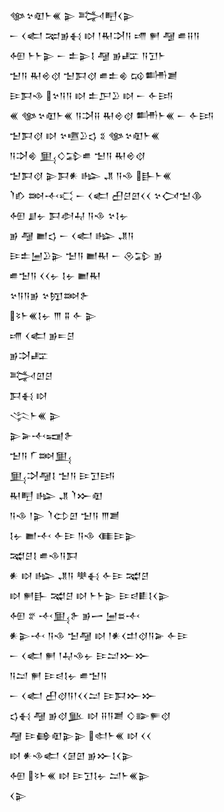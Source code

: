 <div class='block'>
<div class='line'>𒀲𒆳𒊏𒈨𒌍 𒉌 𒅋𒋃𒌋𒉌</div>
<div class='line'>𒀸 𒌋𒅗 𒉈𒂊𒈬 𒊭 𒁹𒊑𒋫𒀀 𒋬 𒂍 𒆷 𒌑𒍝𒀀</div>
<div class='line'>𒅇 𒈨𒈨𒉌 𒀸 𒉺𒉌𒋙 𒆷 𒂊𒊐 𒀀𒋛𒈨</div>
<div class='line'>𒈠𒀀 𒊑𒄴𒋼 𒈠𒁕𒋼 𒌑𒉺𒄯 𒄘𒌦𒋢</div>
<div class='line'>𒄿𒁕𒈾 𒆳𒀀𒀀 𒊭 𒉺𒂅𒊒 𒊭 𒀸 𒅆𒅀</div>
<div class='line'>𒌍 𒀲𒆳𒊏𒈨𒌍 𒀀𒋫𒍝 𒊑𒄴𒋼 𒌦𒈨𒌍 𒀸 𒅆𒅀</div>
<div class='line'>𒈠𒁕𒋼 𒊭 𒆳𒍠𒊒𒌓 𒐏 𒀲𒆳𒊏𒈨𒌍</div>
<div class='line'>𒀀𒋫𒄯 𒅅𒄭𒁉𒌑 𒈠𒀀 𒊑𒄴𒋼</div>
<div class='line'>𒈠𒁕𒋼 𒉌𒁕𒀭 𒈗 𒂗 𒀀𒈾 𒃲𒈨𒌍</div>
<div class='line'>𒇺𒁓 𒇷𒋾𒄣 𒀸 𒌋𒅗 𒌷𒆪𒇻𒌋𒌋 𒆳𒉏𒈠𒆠</div>
<div class='line'>𒅇 𒋗𒉡 𒁕𒀠𒄷 𒀀𒈾 𒆳𒋙𒉡</div>
<div class='line'>𒂊 𒆷 𒆤𒌓 𒀸 𒌋𒅗 𒈗 𒂗𒀀</div>
<div class='line'>𒄿𒉺𒅁𒊒𒉌 𒈠𒀀 𒆤𒊑 𒀸 𒊮𒁉 𒂊</div>
<div class='line'>𒌑𒈠𒀀 𒌋𒌋𒉡 𒋙𒉡 𒆤𒊑</div>
<div class='line'>𒆳𒀀𒀀𒂊 𒆳𒂖𒇷𒉿</div>
<div class='line'>𒂟𒈨𒌍𒋙𒉡 𒐈 𒐉 𒅆 𒉌</div>
<div class='line'>𒋬 𒌋𒅗 𒂊𒋰𒆪</div>
<div class='line'>𒂊𒋫𒊐</div>
<div class='line'>𒅋𒇻𒆪</div>
<div class='line'>𒁕𒈬 𒊭</div>
<div class='line'>𒋞𒈨𒌍 𒉌</div>
<div class='line'>𒉌𒅕𒋾𒍢𒉿</div>
<div class='line'>𒈠𒀀 𒇲𒇷𒅅</div>
<div class='line'>𒅅𒋫𒆷𒋙 𒈠𒀀 𒄿𒋛𒅀</div>
<div class='line'>𒊑𒋃 𒈗 𒂗 𒇺𒁍𒊏</div>
<div class='line'>𒀀𒈾 𒁹𒉌 𒇺𒌌𒇻 𒈠𒀀 𒐈𒋢</div>
<div class='line'>𒋙𒉡 𒆤𒋾 𒅆𒄿 𒀀𒈾 𒈪𒄿𒉌</div>
<div class='line'>𒉋𒆪𒋙 𒌑𒈾𒀀𒁕</div>
<div class='line'>𒀭 𒊭 𒈗 𒂗𒀀 𒋧𒈬 𒅆𒄿 𒉋𒆪</div>
<div class='line'>𒊭 𒂍𒃲 𒉋𒆪 𒊭 𒈨𒈨𒉌 𒄿𒁀𒀾𒋙𒌋𒉌</div>
<div class='line'>𒅇 𒐐 𒋾𒅅𒉿 𒂊𒅂 𒅁𒊺𒋾</div>
<div class='line'>𒀭𒉌𒋾 𒀀𒈾 𒈠𒆷 𒊭 𒁹𒀭𒌋𒄥𒋼𒀀𒅕 𒅆𒄿</div>
<div class='line'>𒀸 𒌋𒅗 𒂍 𒁹𒄷𒈾𒉡 𒄿𒁺𒁍𒁍</div>
<div class='line'>𒀀𒁺 𒂍 𒄿𒁀𒋙𒉡 𒌑𒈠𒀀</div>
<div class='line'>𒀸 𒌋𒅗 𒌷𒋼𒀀𒁹𒌋𒌋𒁺 𒄿𒁕𒁍𒁍</div>
<div class='line'>𒌓𒈬 𒆷 𒂊𒋼𒆥 𒊭 𒍝𒀀𒋢 𒄭𒅔𒊓𒋼</div>
<div class='line'>𒆷 𒄿𒂵𒊏𒉌𒉌 𒊕𒈨𒌍 𒊭 𒌋𒌋</div>
<div class='line'>𒊭 𒀭𒈾𒅗 𒌋𒌆𒇻 𒂊𒁍𒋙𒌋𒉌</div>
<div class='line'>𒅇 𒂟𒈨𒌍 𒊭 𒄿𒋛𒋙𒉡 𒁺𒈨𒌍𒉌</div>
<div class='line'>𒌋𒉌</div>
</div>